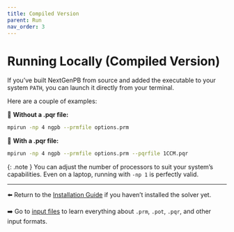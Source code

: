 ```yaml
---
title: Compiled Version
parent: Run
nav_order: 3
---
```


# Running Locally (Compiled Version)

If you’ve built NextGenPB from source and added the executable to your system `PATH`, you can launch it directly from your terminal.

Here are a couple of examples:

🔹 **Without a .pqr file:**
```bash
mpirun -np 4 ngpb --prmfile options.prm
```

🔹 **With a .pqr file:**
```bash
mpirun -np 4 ngpb --prmfile options.prm --pqrfile 1CCM.pqr
```

{: .note }
You can adjust the number of processors to suit your system’s capabilities. Even on a laptop, running with `-np 1` is perfectly valid.


---
⬅️ Return to the [Installation Guide](/docs/installation/linux.md) if you haven’t installed the solver yet.

➡️ Go to [input files](files.md) to learn everything about `.prm`, `.pot`, `.pqr`, and other input formats.
